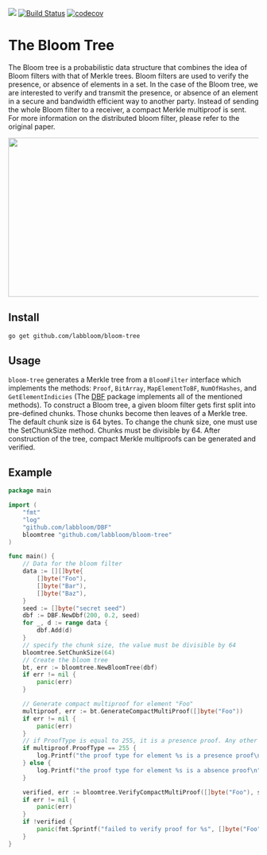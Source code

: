 [![](https://img.shields.io/badge/made%20by-Bloom%20Lab-blue.svg?style=flat-square)](https://bloomlab.io)
[![Build Status](https://travis-ci.com/labbloom/bloom-tree.svg?token=KzkBQ6duyh2GgqS9Be5J&branch=master)](https://travis-ci.com/labbloom/bloom-tree)
[![codecov](https://codecov.io/gh/labbloom/bloom-tree/branch/master/graph/badge.svg?token=xLnQTvQe2W)](https://codecov.io/gh/labbloom/bloom-tree)

# The Bloom Tree
The Bloom tree is a probabilistic data structure that combines the idea of Bloom filters with that of Merkle trees. Bloom filters are used to verify the presence, or absence of elements in a set. In the case of the Bloom tree, we are interested to verify and transmit the presence, or absence of an element in a secure and bandwidth efficient way to another party. Instead of sending the whole Bloom filter to a receiver, a compact Merkle multiproof is sent. For more information on the distributed bloom filter, please refer to the original paper.

<img src="https://github.com/labbloom/bloom-tree/blob/master/img/bloom-tree.png" class="center" width="700" height="320">

## Install
```sh
go get github.com/labbloom/bloom-tree
```

## Usage
`bloom-tree` generates a Merkle tree from a `BloomFilter` interface which implements the methods: `Proof`, `BitArray`, `MapElementToBF`, `NumOfHashes`, and `GetElementIndicies` (The [DBF](https://github.com/labbloom/DBF) package implements all of the mentioned methods). To construct a Bloom tree, a given bloom filter gets first split into pre-defined chunks. Those chunks become then leaves of a Merkle tree. The default chunk size is 64 bytes. To change the chunk size, one must use the SetChunkSize method. Chunks must be divisible by 64. 
After construction of the tree, compact Merkle multiproofs can be generated and verified. 


## Example

```go
package main

import (
	"fmt"
	"log"
	"github.com/labbloom/DBF"
	bloomtree "github.com/labbloom/bloom-tree"
)

func main() {
	// Data for the bloom filter
	data := [][]byte{
		[]byte("Foo"),
		[]byte("Bar"),
		[]byte("Baz"),
	}
	seed := []byte("secret seed")
	dbf := DBF.NewDbf(200, 0.2, seed)
	for _, d := range data {
		dbf.Add(d)
	}
	// specify the chunk size, the value must be divisible by 64
	bloomtree.SetChunkSize(64)
	// Create the bloom tree
	bt, err := bloomtree.NewBloomTree(dbf)
	if err != nil {
		panic(err)
	}

	// Generate compact multiproof for element "Foo"
	multiproof, err := bt.GenerateCompactMultiProof([]byte("Foo"))
	if err != nil {
		panic(err)
	}
	// if ProofType is equal to 255, it is a presence proof. Any other value means that it is an absence proof.
	if multiproof.ProofType == 255 {
		log.Printf("the proof type for element %s is a presence proof\n", []byte("Foo"))
	} else {
		log.Printf("the proof type for element %s is a absence proof\n", []byte("Foo"))
	}

	verified, err := bloomtree.VerifyCompactMultiProof([]byte("Foo"), seed, multiproof, bt.Root(), bt.GetBloomFilter())
	if err != nil {
		panic(err)
	}
	if !verified {
		panic(fmt.Sprintf("failed to verify proof for %s", []byte("Foo")))
	}
}

```
